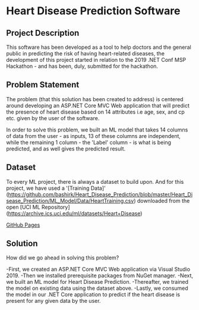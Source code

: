 # Heart Disease Prediction Software

## Project Description
This software has been developed as a tool to help doctors and the general public in predicting the risk of having heart-related diseases, the development of this project started in relation to the 2019 .NET Conf MSP Hackathon - and has been, duly, submitted for the hackathon.

## Problem Statement
The problem (that this solution has been created to address) is centered around developing an ASP.NET Core MVC Web application that will predict the presence of heart disease based on 14 attributes i.e age, sex, and cp etc. given by the user of the software. 

In order to solve this problem, we built an ML model that takes 14 columns of data from the user - as inputs, 13 of these columns are independent, while the remaining 1 column - the 'Label' column - is what is being predicted, and as well gives the predicted result. 

## Dataset
To every ML project, there is always a dataset to build upon. And for this project, we have used a '[Training Data]' (https://github.com/bashirk/Heart_Disease_Prediction/blob/master/Heart_Disease_Prediction/ML_Model/Data/HeartTraining.csv) downloaded from the open [UCI ML Repository] (https://archive.ics.uci.edu/ml/datasets/Heart+Disease)

[GitHub Pages](https://pages.github.com/)

## Solution

How did we go ahead in solving this problem? 

-First, we created an ASP.NET Core MVC Web application via Visual Studio 2019. 
-Then we installed prerequisite packages from NuGet manager. 
-Next, we built an ML model for Heart Disease Prediction. 
-Thereafter, we trained the model on existing data using the dataset above. 
-Lastly, we consumed the model in our .NET Core application to predict if the heart disease is present for any given data by the user.
 
